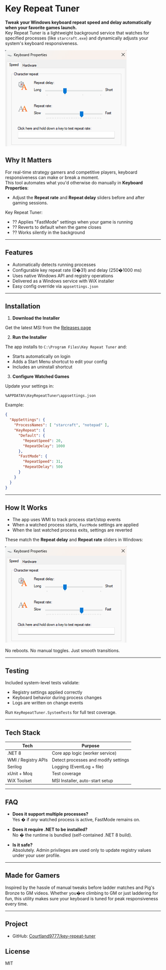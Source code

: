 # Key Repeat Tuner

**Tweak your Windows keyboard repeat speed and delay automatically when your favorite games launch.**  
Key Repeat Tuner is a lightweight background service that watches for specified processes (like `starcraft.exe`) and dynamically adjusts your system's keyboard responsiveness.

![Keyboard Properties Screenshot](KeyboardProperties.png)

## Why It Matters

For real-time strategy gamers and competitive players, keyboard responsiveness can make or break a moment.  
This tool automates what you'd otherwise do manually in **Keyboard Properties**:  
- Adjust the **Repeat rate** and **Repeat delay** sliders before and after gaming sessions.

Key Repeat Tuner:
- ?? Applies "FastMode" settings when your game is running  
- ?? Reverts to default when the game closes  
- ?? Works silently in the background

---

## Features

- Automatically detects running processes
- Configurable key repeat rate (0�31) and delay (250�1000 ms)
- Uses native Windows API and registry operations
- Delivered as a Windows service with WiX installer
- Easy config override via `appsettings.json`

---

## Installation

1. **Download the Installer**

Get the latest MSI from the [Releases page](https://github.com/Courtland9777/key-repeat-tuner/releases)

2. **Run the Installer**

The app installs to `C:\Program Files\Key Repeat Tuner` and:
- Starts automatically on login
- Adds a Start Menu shortcut to edit your config
- Includes an uninstall shortcut

3. **Configure Watched Games**

Update your settings in:
```plaintext
%APPDATA%\KeyRepeatTuner\appsettings.json
```

Example:
```json
{
  "AppSettings": {
    "ProcessNames": [ "starcraft", "notepad" ],
    "KeyRepeat": {
      "Default": {
        "RepeatSpeed": 20,
        "RepeatDelay": 1000
      },
      "FastMode": {
        "RepeatSpeed": 31,
        "RepeatDelay": 500
      }
    }
  }
}
```

---

## How It Works

- The app uses WMI to track process start/stop events
- When a watched process starts, `FastMode` settings are applied
- When the last watched process exits, settings are reverted

These match the **Repeat delay** and **Repeat rate** sliders in Windows:

![Keyboard Properties Screenshot](KeyboardProperties.png)

No reboots. No manual toggles. Just smooth transitions.

---

## Testing

Included system-level tests validate:
- Registry settings applied correctly
- Keyboard behavior during process changes
- Logs are written on change events

Run `KeyRepeatTuner.SystemTests` for full test coverage.

---

## Tech Stack

| Tech                  | Purpose                                  |
|-----------------------|------------------------------------------|
| .NET 8                | Core app logic (worker service)          |
| WMI / Registry APIs   | Detect processes and modify settings     |
| Serilog               | Logging (EventLog + file)                |
| xUnit + Moq           | Test coverage                            |
| WiX Toolset           | MSI Installer, auto-start setup          |

---

## FAQ

- **Does it support multiple processes?**  
  Yes � if *any* watched process is active, FastMode remains on.

- **Does it require .NET to be installed?**  
  No � the runtime is bundled (self-contained .NET 8 build).

- **Is it safe?**  
  Absolutely. Admin privileges are used only to update registry values under your user profile.

---

## Made for Gamers

Inspired by the hassle of manual tweaks before ladder matches and Pig's Bronze to GM videos. 
Whether you�re climbing to GM or just laddering for fun, this utility makes sure your keyboard is tuned for peak responsiveness every time.

---

## Project

- GitHub: [Courtland9777/key-repeat-tuner](https://github.com/Courtland9777/key-repeat-tuner)

## License

MIT
